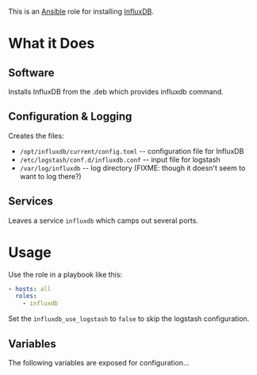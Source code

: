 This is an [Ansible](http://www.ansible.com/home) role for installing
[InfluxDB](http://influxdb.com/).

# What it Does

## Software

Installs InfluxDB from the .deb which provides influxdb command.

## Configuration & Logging

Creates the files:

* `/opt/influxdb/current/config.toml` -- configuration file for InfluxDB
* `/etc/logstash/conf.d/influxdb.conf` -- input file for logstash
* `/var/log/influxdb` -- log directory (FIXME: though it doesn't seem to want to log there?)

## Services

Leaves a service `influxdb` which camps out several ports.

# Usage

Use the role in a playbook like this:

```yaml
- hosts: all
  roles:
    - influxdb
```

Set the `influxdb_use_logstash` to `false` to skip the logstash
configuration.

## Variables

The following variables are exposed for configuration...

